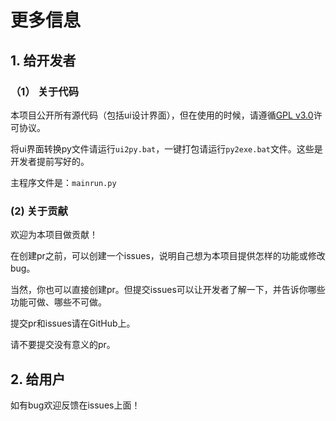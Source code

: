 # 更多信息
## 1. 给开发者
### （1） 关于代码

本项目公开所有源代码（包括ui设计界面），但在使用的时候，请遵循[GPL v3.0](./LICENSE)许可协议。

将ui界面转换py文件请运行`ui2py.bat`，一键打包请运行`py2exe.bat`文件。这些是开发者提前写好的。
  
主程序文件是：`mainrun.py`

### (2) 关于贡献

欢迎为本项目做贡献！

在创建pr之前，可以创建一个issues，说明自己想为本项目提供怎样的功能或修改bug。

当然，你也可以直接创建pr。但提交issues可以让开发者了解一下，并告诉你哪些功能可做、哪些不可做。

提交pr和issues请在GitHub上。

请不要提交没有意义的pr。

## 2. 给用户

如有bug欢迎反馈在issues上面！
